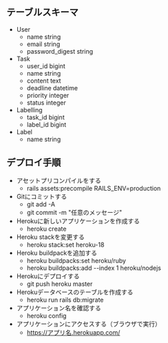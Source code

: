 ## テーブルスキーマ
* User
  - name string
  - email string
  - password_digest string
* Task
  - user_id bigint
  - name string
  - content text
  - deadline datetime
  - priority integer
  - status integer
* Labelling
  - task_id bigint
  - label_id bigint
* Label
  - name string

## デプロイ手順
* アセットプリコンパイルをする
  - rails assets:precompile RAILS_ENV=production
* Gitにコミットする
  - git add -A
  - git commit -m "任意のメッセージ"
* Herokuに新しいアプリケーションを作成する
  - heroku create
* Heroku stackを変更する
  - heroku stack:set heroku-18
* Heroku buildpackを追加する
  - heroku buildpacks:set heroku/ruby
  - heroku buildpacks:add --index 1 heroku/nodejs
* Herokuにデプロイする
  - git push heroku master
* Herokuデータベースのテーブルを作成する
  - heroku run rails db:migrate
* アプリケーション名を確認する
  - heroku config
* アプリケーションにアクセスする（ブラウザで実行）
  - https://アプリ名.herokuapp.com/
